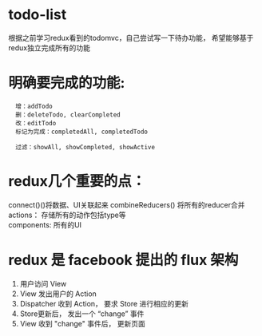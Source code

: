 # todo-list

  根据之前学习redux看到的todomvc，自己尝试写一下待办功能，
  希望能够基于redux独立完成所有的功能

# 明确要完成的功能:

  ```
    增：addTodo
    删：deleteTodo, clearCompleted
    改：editTodo
    标记为完成：completedAll, completedTodo

    过滤：showAll, showCompleted, showActive
  ```

# redux几个重要的点：

  connect()()将数据、UI关联起来
  combineReducers() 将所有的reducer合并
  actions： 存储所有的动作包括type等   
  components: 所有的UI                


# redux 是 facebook 提出的 flux 架构

  1. 用户访问 View
  2. View 发出用户的 Action
  3. Dispatcher 收到 Action， 要求 Store 进行相应的更新
  4. Store更新后， 发出一个 “change” 事件
  5. View 收到 "change" 事件后， 更新页面
